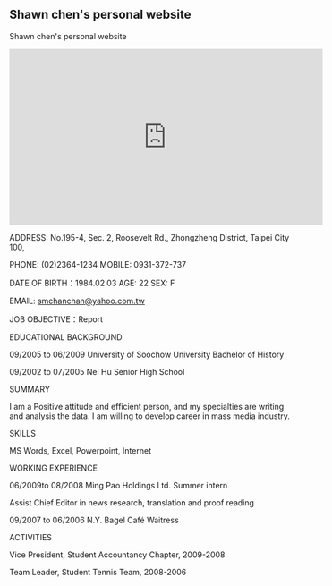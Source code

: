 ## Shawn chen's personal website



Shawn chen's personal website
<iframe width="560" height="315" src="https://www.youtube.com/embed/tqmMReM7-sM?start=1" title="YouTube video player" frameborder="0" allow="accelerometer; autoplay; clipboard-write; encrypted-media; gyroscope; picture-in-picture" allowfullscreen></iframe>

ADDRESS: No.195-4, Sec. 2, Roosevelt Rd., Zhongzheng District, Taipei City 100,

PHONE: (02)2364-1234 MOBILE: 0931-372-737

DATE OF BIRTH：1984.02.03 AGE: 22    SEX: F

EMAIL: smchanchan@yahoo.com.tw


JOB OBJECTIVE：Report

EDUCATIONAL BACKGROUND

09/2005 to 06/2009 University of Soochow University Bachelor of History

09/2002 to 07/2005 Nei Hu Senior High School


SUMMARY

I am a Positive attitude and efficient person, and my specialties are writing and analysis the data. I am willing to develop career in mass media industry.

SKILLS

MS Words, Excel, Powerpoint, Internet


WORKING EXPERIENCE

06/2009to 08/2008 Ming Pao Holdings Ltd. Summer intern

Assist Chief Editor in news research, translation and proof reading

09/2007 to 06/2006 N.Y. Bagel Café Waitress

ACTIVITIES

Vice President, Student Accountancy Chapter, 2009-2008

Team Leader, Student Tennis Team, 2008-2006

